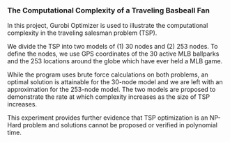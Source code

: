 ### The Computational Complexity of a Traveling Basbeall Fan

In this project, Gurobi Optimizer is used to illustrate the computational complexity in the traveling salesman problem (TSP).

We divide the TSP into two models of (1) 30 nodes and (2) 253 nodes. To define the nodes, we use GPS coordinates 
of the 30 active MLB ballparks and the 253 locations around the globe which have ever held a MLB game.

While the program uses brute force calculations on both problems, an optimal solution is attainable for the 30-node 
model and we are left with an approximation for the 253-node model. The two models are proposed to demonstrate the rate 
at which complexity increases as the size of TSP increases.

This experiment provides further evidence that TSP optimization is an NP-Hard problem and solutions cannot 
be proposed or verified in polynomial time.

